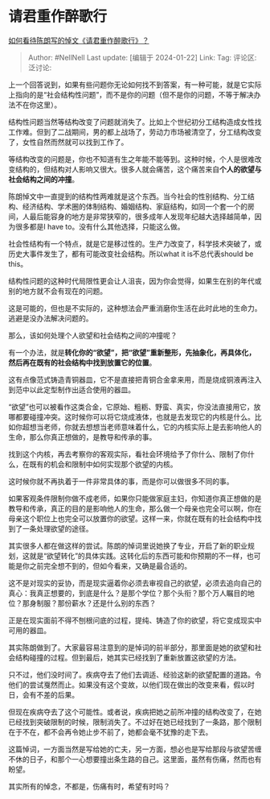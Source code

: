 # 请君重作醉歌行
[如何看待陈朗写的悼文《请君重作醉歌行》？](https://www.zhihu.com/question/640359835/answer/3371680901)

> Author: #NellNell
> Last update: [编辑于 2024-01-22]
> Link:
> Tag:
> 评论区:
> 泛讨论:

上一个回答说到，如果有些问题你无论如何找不到答案，有一种可能，就是它实际上指向的是“社会结构性问题”，而不是你的问题（但不是你的问题，不等于解决办法不在你这里）。

结构性问题当然等结构改变了问题就消失了。比如上个世纪初分工结构造成女性找工作难。但到了二战期间，男的都上战场了，劳动力市场被清空了，分工结构改变了，女性自然而然就可以找到工作了。

等结构改变的问题是，你也不知道有生之年能不能等到。这种时候，个人是很难改变结构的，但结构对人影响又很大。很多人就会痛苦，这个痛苦来自**个人的欲望与社会结构之间的冲撞**。

陈朗悼文中一直提到的结构性两难就是这个东西。当今社会的性别结构、分工结构、经济结构、学术圈的体制结构、婚姻结构、家庭结构，如同一个套一个的房间，人最后能容身的地方是非常狭窄的，很多成年人发现年纪越大选择越简单，因为很多都是I have to。没有什么其他选择，只能这么做。

社会性结构有一个特点，就是它是移过性的。生产力改变了，科学技术突破了，或历史大事件发生了，都有可能改变社会结构。所以what it is不总代表should be this。

结构性问题的这种时代局限性更会让人沮丧，因为你会觉得，如果生在别的年代或别的地方就不会有现在的问题。

这是可能的，但也是不实际的，这种想法会严重消磨你生活在此时此地的生命力。逃避是没办法解决问题的。

那么，该如何处理个人欲望和社会结构之间的冲撞呢？

有一个办法，就是**转化你的“欲望”，把“欲望”重新整形，先抽象化，再具体化，然后再在既有的社会结构中找到放置它的位置**。

这有点像范式铸造青铜器皿，它不是直接把青铜合金拿来用，而是烧成铜液再注入到范中以此定型制作出适合使用的器皿。

“欲望”也可以被看作这类合金，它原始、粗粝、野蛮、真实，你没法直接用它，放哪都要碰撞冲突。这时候你可以将它烧成液体，也就是去发现它的内核是什么。比如你超想当老师，你就去想想当老师意味着什么，它的内核实际上是去影响他人的生命，那么你真正想做的，是教导和传承的事。

找到这个内核，再去考察你的客观实际，看社会环境给予了你什么、限制了你什么，在既有的机会和限制中如何实现那个欲望的内核。

这时候你就不再执着于一件非常具体的事，而是你可以做很多不同的事。

如果客观条件限制你做不成老师，如果你只能做家庭主妇，你知道你真正想做的是教导和传承，真正的目的是影响他人的生命，那么做一个母亲也完全可以啊，你在母亲这个职位上也完全可以放置你的欲望。这样一来，你就在既有的社会结构中找到了一条处理欲望的途径。

其实很多人都在做这样的尝试。陈朗的悼词里说她换了专业，开启了新的职业规划，这就是“欲望转化”的具体实践。这转化后的东西可能和你预期的不一样，也可能是你之前完全想不到的，但如今看来，又确是最合适的。

这不是对现实的妥协，而是现实逼着你必须去审视自己的欲望，必须去追向自己的真心：我真正想要的，到底是什么？是那个学位？那个头衔？那个万人瞩目的地位？那身制服？那份薪水？还是什么别的东西？

正是在现实面前不得不刨根问底的过程，提纯、铸造了你的欲望，将它变成现实中可用的器皿。

其实陈朗做到了。大家最容易注意到的是悼词的前半部分，那里面是她的欲望和社会结构碰撞的过程。但到最后，她其实已经找到了重新放置这欲望的方法。

只不过，他们没时间了。疾病夺去了他们去调适、经验这新的欲望配置的道路。令他们的尝试戛然而止。如果没有这个变故，以他们现在做出的改变来看，假以时日，会有不差的后果。

但现在疾病夺去了这个可能性。或者说，疾病把她之前所冲撞的结构改变了，在她已经找到突破限制的时候，限制消失了。不过好在她已经找到了一条路，那个限制在于不在，都不会再令她止步不前了，她都会毫不犹豫的走下去。

这篇悼词，一方面当然是写给她的亡夫，另一方面，想必也是写给那段与欲望苦缠不休的日子，和那个一心想要撞出条生路的自己。这里面，虽然有伤痛，然而也有盼望。

其实所有的悼念，不都是，伤痛有时，希望有时吗？
